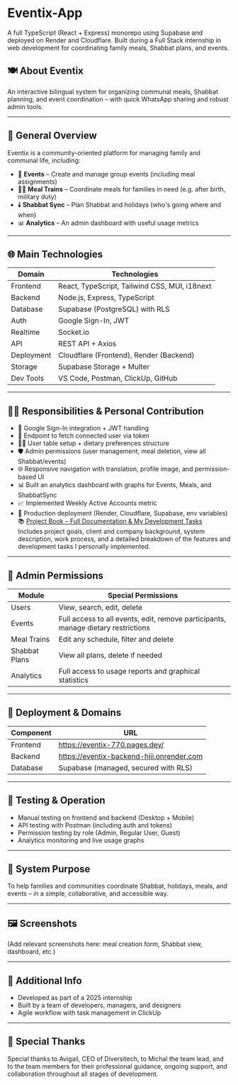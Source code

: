 # Eventix-App  
A full TypeScript (React + Express) monorepo using Supabase and deployed on Render and Cloudflare. Built during a Full Stack internship in web development for coordinating family meals, Shabbat plans, and events.

## 🍽️ About Eventix

An interactive bilingual system for organizing communal meals, Shabbat planning, and event coordination – with quick WhatsApp sharing and robust admin tools.

---

## 🧩 General Overview

Eventix is a community-oriented platform for managing family and communal life, including:

- 📅 **Events** – Create and manage group events (including meal assignments)  
- 🧑‍🍳 **Meal Trains** – Coordinate meals for families in need (e.g. after birth, military duty)  
- 🕯️ **Shabbat Sync** – Plan Shabbat and holidays (who's going where and when)  
- 📊 **Analytics** – An admin dashboard with useful usage metrics  

---

## 🌐 Main Technologies

| Domain       | Technologies                          |
|--------------|----------------------------------------|
| Frontend     | React, TypeScript, Tailwind CSS, MUI, i18next |
| Backend      | Node.js, Express, TypeScript           |
| Database     | Supabase (PostgreSQL) with RLS         |
| Auth         | Google Sign-In, JWT                    |
| Realtime     | Socket.io                              |
| API          | REST API + Axios                       |
| Deployment   | Cloudflare (Frontend), Render (Backend) |
| Storage      | Supabase Storage + Multer              |
| Dev Tools    | VS Code, Postman, ClickUp, GitHub      |

---

## 👩‍💻 Responsibilities & Personal Contribution

- 🔐 Google Sign-In integration + JWT handling  
- 🧾 Endpoint to fetch connected user via token  
- 🧑‍🍳 User table setup + dietary preferences structure  
- 🛡️ Admin permissions (user management, meal deletion, view all Shabbat/events)  
- 🌐 Responsive navigation with translation, profile image, and permission-based UI  
- 📊 Built an analytics dashboard with graphs for Events, Meals, and ShabbatSync  
- 📈 Implemented Weekly Active Accounts metric  
- 🚀 Production deployment (Render, Cloudflare, Supabase, env variables)  
📚 [Project Book – Full Documentation & My Development Tasks](https://drive.google.com/file/d/1YFo6P_7ktjlZ3goXneQjOl8YpzOeoJNi/view?usp=sharing)  
Includes project goals, client and company background, system description, work process, and a detailed breakdown of the features and development tasks I personally implemented.
---

## 🔐 Admin Permissions

| Module         | Special Permissions                                    |
|----------------|--------------------------------------------------------|
| Users          | View, search, edit, delete                             |
| Events         | Full access to all events, edit, remove participants, manage dietary restrictions |
| Meal Trains    | Edit any schedule, filter and delete                   |
| Shabbat Plans  | View all plans, delete if needed                       |
| Analytics      | Full access to usage reports and graphical statistics  |

---

## 🚀 Deployment & Domains

| Component      | URL                                            |
|----------------|-------------------------------------------------|
| Frontend       | https://eventix-770.pages.dev/                  |
| Backend        | https://eventix-backend-hiii.onrender.com       |
| Database       | Supabase (managed, secured with RLS)            |

---

## 🧪 Testing & Operation

- Manual testing on frontend and backend (Desktop + Mobile)  
- API testing with Postman (including auth and tokens)  
- Permission testing by role (Admin, Regular User, Guest)  
- Analytics monitoring and live usage graphs  

---

## 🎯 System Purpose

To help families and communities coordinate Shabbat, holidays, meals, and events – in a simple, collaborative, and accessible way.

---

## 🖼️ Screenshots

(Add relevant screenshots here: meal creation form, Shabbat view, dashboard, etc.)

---

## 📄 Additional Info

- Developed as part of a 2025 internship  
- Built by a team of developers, managers, and designers  
- Agile workflow with task management in ClickUp  

---

## 👏 Special Thanks

Special thanks to Avigail, CEO of Diversitech, to Michal the team lead, and to the team members for their professional guidance, ongoing support, and collaboration throughout all stages of development.
